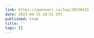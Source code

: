 ```yaml
---
link: https://apenwarr.ca/log/20230415
date: 2023-04-15 18:51 UTC
published: true
title: ''
tags: []
---
```



